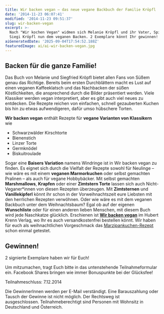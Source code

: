```yaml
---
title: Wir backen vegan – das neue vegane Backbuch der Familie Kröpfl
date: '2014-11-23 06:07:41'
modified: '2014-11-23 09:51:37'
slug: wir-backen-vegan
excerpt: >-
  Nach "Wir kochen Vegan" widmen sich Melanie Kröpfl und ihr Vater, Spitzenkoch
  Siegi Kröpfl nun dem veganen Backen. 2 Exemplare könnt Ihr gewinnen!
aiGeneratedDate: '2025-09-04T17:54:52.188Z'
featuredImage: ai/ai-wir-backen-vegan.jpg
---
```


## Backen für die ganze Familie!

Das Buch von Melanie und Siegfried Kröpfl bietet allen Fans von Süßem genau das Richtige. Bereits beim ersten Durchblättern macht es Lust auf einen veganen Kaffeeklatsch und das Nachbacken der süßen Köstlichkeiten, die ansprechend durch die Bilder präsentiert werden. Viele Klassiker werden vegan interpretiert, aber es gibt auch viel neues zu entdecken. Die Rezepte reichen von einfachen, schnell gezauberten Kuchen bis hin zu etwas aufwendigeren, dafür umso hübschere Torten.

**Wir backen vegan** enthält Rezepte für **vegane Varianten von Klassikern** wie

*   Schwarzwälder Kirschtorte
*   Bienenstich
*   Linzer Torte
*   Germknödel
*   Biskuitroulade

Sogar eine **Baisers Variation** namens Windringe ist in Wir backen vegan zu finden. Es eignet sich durch die Vielfalt der Rezepte sowohl für Neulinge – wie wäre es mit einem **veganen Marmorkuchen** oder selbst gemachten Pralinen – als auch für vegane Hobbybäcker. Mit selbst gemachten **Marshmallows**, **Krapfen** oder einer **Zimtstern Torte** lassen sich auch Nicht-Veganer\*innen von diesen Rezepten überzeugen. Mit **Zimtsternen** und **Vanillekipferl** könnt ihr schon in der Vorweihnachtszeit eure Liebsten mit den herrlichen Rezepten verwöhnen. Oder wie wäre es mit dem veganen Backbuch unter dem Weihnachtsbaum? Egal ob auf der eigenen **Wunschliste** oder für einen anderen lieben Menschen, mit diesem Buch wird jede Naschkatze glücklich. Erschienen ist [**Wir backen vegan**](http://www.hubertkrenn.at/kulinarik/wir-backen-vegan) im Hubert Krenn Verlag, wo Ihr es auch versandkostenfrei bestellen könnt. Wir haben für euch als weihnachtlichen Vorgeschmack das [Marzipankuchen-Rezept](www.veganblatt.com/marzipankuchen-wir-backen-vegan) schon einmal getestet.

## Gewinnen!

2 signierte Exemplare haben wir für Euch!

Um mitzumachen, tragt Euch bitte in das untenstehende Teilnahmeformular ein. Facebook Shares bringen wie immer Bonuspunkte bei der Glücksfee!

Teilnahmeschluss: 7.12.2014

Die GewinnerInnen werden per E-Mail verständigt. Eine Barauszahlung oder Tausch der Gewinne ist nicht möglich. Der Rechtsweg ist ausgeschlossen. Teilnahmeberechtigt sind Personen mit Wohnsitz in Deutschland und Österreich.
